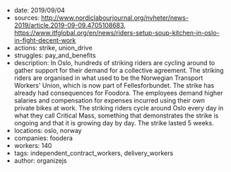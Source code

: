 - date: 2019/09/04
- sources: http://www.nordiclabourjournal.org/nyheter/news-2019/article.2019-09-09.4705108683, https://www.itfglobal.org/en/news/riders-setup-soup-kitchen-in-oslo-in-fight-decent-work
- actions: strike, union_drive
- struggles: pay_and_benefits
- description: In Oslo, hundreds of striking riders are cycling around to gather support for their demand for a collective agreement. The striking riders are organised in what used to be the Norwegian Transport Workers' Union, which is now part of Fellesforbundet. The strike has already had consequences for Foodora. The employees demand higher salaries and compensation for expenses incurred using their own private bikes at work. The striking riders cycle around Oslo every day in what they call Critical Mass, something that demonstrates the strike is ongoing and that it is growing day by day. The strike lasted 5 weeks.
- locations: oslo, norway
- companies: foodera
- workers: 140
- tags: independent_contract_workers, delivery_workers
- author: organizejs
